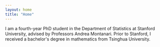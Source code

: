 ```yaml
---
layout: home
title: "Home"
---
```


I am a fourth-year PhD student in the Department of Statistics at Stanford University, advised by Professors Andrea Montanari. Prior to Stanford, I received a bachelor's degree in mathematics from Tsinghua University. 